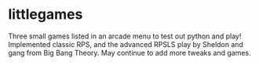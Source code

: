# littlegames
Three small games listed in an arcade menu to test out python and play! Implemented classic RPS, and the advanced RPSLS play by Sheldon and gang from Big Bang Theory. May continue to add more tweaks and games.
